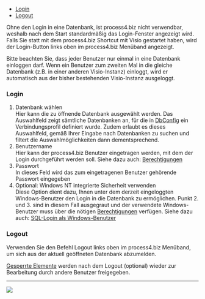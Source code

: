 -   [Login](#login)
-   [Logout](#logout)

Ohne den Login in eine Datenbank, ist process4.biz nicht verwendbar,
weshalb nach dem Start standardmäßig das Login-Fenster angezeigt wird.
Falls Sie statt mit dem process4.biz Shortcut mit Visio gestartet haben,
wird der Login-Button links oben im process4.biz Menüband angezeigt.

<div class="info">

Bitte beachten Sie, dass jeder Benutzer nur einmal in eine Datenbank
einloggen darf. Wenn ein Benutzer zum zweiten Mal in die gleiche
Datenbank (z.B. in einer anderen Visio-Instanz) einloggt, wird er
automatisch aus der bisher bestehenden Visio-Instanz ausgeloggt.

</div>

### Login

1.  Datenbank wählen  
    Hier kann die zu öffnende Datenbank ausgewählt werden. Das
    Auswahlfeld zeigt sämtliche Datenbanken an, für die in
    [DbConfig](dbconfig-verwalten-von-datenbanken) ein Verbindungsprofil
    definiert wurde. Zudem erlaubt es dieses Auswahlfeld, gemäß Ihrer
    Eingabe nach Datenbanken zu suchen und filtert die
    Auswahlmöglichkeiten dann dementsprechend.
2.  Benutzername  
    Hier kann der process4.biz Benutzer eingetragen werden, mit dem der
    Login durchgeführt werden soll. Siehe dazu auch:
    [Berechtigungen](berechtigungen)
3.  Passwort  
    In dieses Feld wird das zum eingetragenen Benutzer gehörende
    Passwort eingegeben
4.  Optional: Windows NT integrierte Sicherheit verwenden  
    Diese Option dient dazu, Ihnen unter dem derzeit eingeloggten
    Windows-Benutzer den Login in die Datenbank zu ermöglichen. Punkt 2.
    und 3. sind in diesem Fall ausgegraut und der verwendete
    Windows-Benutzer muss über die nötigen
    [Berechtigungen](berechtigungen) verfügen. Siehe dazu auch:
    [SQL-Login als Windows-Benutzer](login-als-windows-benutzer)

### Logout

Verwenden Sie den Befehl Logout links oben im process4.biz Menüband, um
sich aus der aktuell geöffneten Datenbank abzumelden.

[Gesperrte Elemente](sperren-und-entsperren-von-designelementen) werden
nach dem Logout (optional) wieder zur Bearbeitung durch andere Benutzer
freigegeben.


------------------------------------------------------------------------

![](//images.ctfassets.net/utx1h0gfm1om/1gLNKcNneG20YqQwkoo606/1023ca6e5537d93f1c41bc1d12980ccc/1017640.png)


